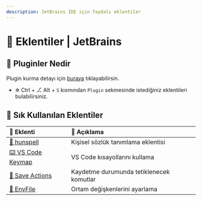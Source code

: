 ```yaml
---
description: JetBrains IDE için faydalı eklentiler
---
```


# 🌈 Eklentiler \| JetBrains

## 🔰 Pluginler Nedir

Plugin kurma detayı için [buraya](https://www.jetbrains.com/help/idea/managing-plugins.html) tıklayabilirsin.

* ✲ Ctrl + ⎇ Alt + `S` kısmından `Plugin` sekmesinde istediğiniz eklentileri bulabilirsiniz.

## 🌟 Sık Kullanılan Eklentiler

| 🔌 Eklenti | 📝 Açıklama |
| :--- | :--- |
| [📖 hunspell](https://plugins.jetbrains.com/plugin/10275-hunspell/) | Kişisel sözlük tanımlama eklentisi |
| [⌨️ VS Code Keymap](https://plugins.jetbrains.com/plugin/12062-vs-code-keymap/) | VS Code kısayollarını kullama |
| [💾 Save Actions](https://plugins.jetbrains.com/plugin/7642-save-actions) | Kaydetme durumunda tetiklenecek komutlar |
| [🌃 EnvFile](https://github.com/ashald/EnvFile/blob/develop/README.md) | Ortam değişkenlerini ayarlama |



